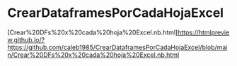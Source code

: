 # CrearDataframesPorCadaHojaExcel

[Crear%20DFs%20x%20cada%20hoja%20Excel.nb.html]https://htmlpreview.github.io/?https://github.com/caleb1985/CrearDataframesPorCadaHojaExcel/blob/main/Crear%20DFs%20x%20cada%20hoja%20Excel.nb.html
